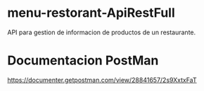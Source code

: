 # menu-restorant-ApiRestFull

API para gestion de informacion de productos de un restaurante.

# Documentacion PostMan
https://documenter.getpostman.com/view/28841657/2s9XxtxFaT
